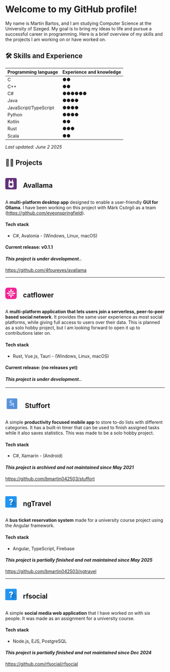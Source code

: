 # Welcome to my GitHub profile!

My name is Martin Bartos, and I am studying Computer Science at the University of Szeged. My goal is to bring my ideas to life and pursue a successful career in programming. Here is a brief overview of my skills and the projects I am working on or have worked on.

## 🛠️ Skills and Experience

| Programming language | Experience and knowledge |
|-|-|
| C | ●● |
| C++ | ●● |
| C# | ●●●●●● |
| Java | ●●●● |
| JavaScript/TypeScript | ●●●● |
| Python | ●●●● |
| Kotlin | ●● |
| Rust | ●●● |
| Scala | ●● |

*Last updated: June 2 2025*

## 🧑‍💻 Projects

<div style="display: flex; align-items: center;">
    <img src="./images/avallama-rectangular.png" alt="avallama logo" style="height: 36px; margin-right: 20px;">
    <h2>Avallama</h2>
</div>

A **multi-platform desktop app** designed to enable a user-friendly **GUI for Ollama**. I have been working on this project with Márk Csörgő as a team (https://github.com/eyeonspringfield).

#### Tech stack
- C#, Avalonia - (Windows, Linux, macOS)

#### Current release: v0.1.1

#### *This project is under development..*

https://github.com/4foureyes/avallama

---

<div style="display: flex; align-items: center;">
    <img src="https://raw.githubusercontent.com/bmartin042503/catflower/refs/heads/main/public/rectangular-logo.png" alt="catflower logo" style="height: 36px; margin-right: 20px;">
    <h2>catflower</h2>
</div>

A **multi-platform application that lets users join a serverless, peer-to-peer based social network**. It provides the same user experience as most social platforms, while giving full access to users over their data. This is planned as a solo hobby project, but I am looking forward to open it up to contributions later on.

#### Tech stack
- Rust, Vue.js, Tauri - (Windows, Linux, macOS)

#### Current release: (no releases yet)

#### *This project is under development..*

---

<div style="display: flex; align-items: center;">
    <img src="https://raw.githubusercontent.com/bmartin042503/stuffort/refs/heads/master/Stuffort/Stuffort.Android/Resources/mipmap-xxxhdpi/ic_launcher.png" alt="stuffort logo" style="height: 42px; margin-right: 20px;">
    <h2>Stuffort</h2>
</div>

A simple **productivity focused mobile app** to store to-do lists with different categories. It has a built-in timer that can be used to finish assigned tasks while it also saves statistics. This was made to be a solo hobby project.

#### Tech stack
- C#, Xamarin - (Android)

#### *This project is archived and not maintained since May 2021*

https://github.com/bmartin042503/stuffort

---

<div style="display: flex; align-items: center;">
    <img src="./images/not-available-logo.png" alt="not available logo" style="height: 36px; margin-right: 20px;">
    <h2>ngTravel</h2>
</div>

A **bus ticket reservation system** made for a university course project using the Angular framework.

#### Tech stack
- Angular, TypeScript, Firebase

#### *This project is partially finished and not maintained since May 2025*

https://github.com/bmartin042503/ngtravel

---

<div style="display: flex; align-items: center;">
    <img src="./images/not-available-logo.png" alt="not available logo" style="height: 36px; margin-right: 20px;">
    <h2>rfsocial</h2>
</div>

A simple **social media web application** that I have worked on with six people. It was made as an assignment for a university course.

#### Tech stack
- Node.js, EJS, PostgreSQL

#### *This project is partially finished and not maintained since Dec 2024*

https://github.com/rfsocial/rfsocial
